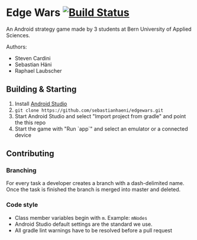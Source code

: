 # Edge Wars [![Build Status](https://magnum.travis-ci.com/sebastianhaeni/edgewars.svg?token=qgj44e18REfhtFnW25Z2&branch=master)](https://magnum.travis-ci.com/sebastianhaeni/edgewars)

An Android strategy game made by 3 students at Bern University of Applied Sciences.

Authors:
* Steven Cardini
* Sebastian Häni
* Raphael Laubscher

## Building & Starting

1. Install [Android Studio](http://developer.android.com/sdk)
2. `git clone https://github.com/sebastianhaeni/edgewars.git`
3. Start Android Studio and select "Import project from gradle" and point the this repo
4. Start the game with "Run \`app\`" and select an emulator or a connected device

## Contributing

### Branching

For every task a developer creates a branch with a dash-delimited name. Once the task is finished the branch is merged into master and deleted.

### Code style

* Class member variables begin with `m`. Example: `mNodes`
* Android Studio default settings are the standard we use.
* All gradle lint warnings have to be resolved before a pull request
